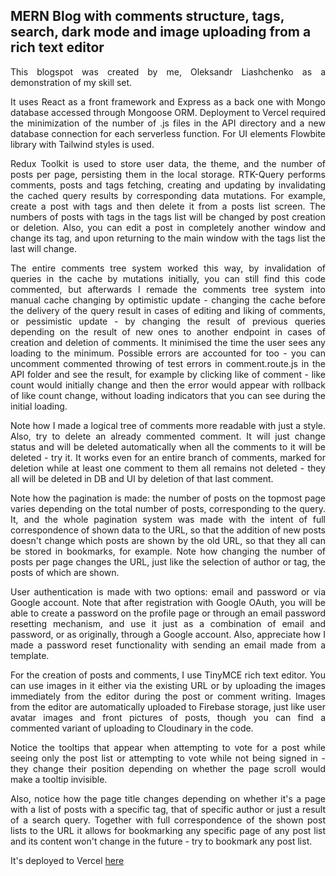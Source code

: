 ## MERN Blog with comments structure, tags, search, dark mode and image uploading from a rich text editor

<div align="justify">
            <p>
              This blogspot was created by me, Oleksandr Liashchenko as a
              demonstration of my skill set.
            </p>
            <p>
              It uses React as a front framework and Express as a back one with
              Mongo database accessed through Mongoose ORM. Deployment to Vercel
              required the minimization of the number of .js files in the API
              directory and a new database connection for each serverless
              function. For UI elements Flowbite library with Tailwind styles is
              used.
            </p>
                 <p>
              Redux Toolkit is used to store user data, the theme, and the
              number of posts per page, persisting them in the local storage.
              RTK-Query performs comments, posts and tags fetching, creating and
              updating by invalidating the cached query results by corresponding
              data mutations. For example, create a post with tags and then
              delete it from a posts list screen. The numbers of posts with tags
              in the tags list will be changed by post creation or deletion.
              Also, you can edit a post in completely another window and change
              its tag, and upon returning to the main window with the tags list
              the last will change.
            </p>
            <p>
              The entire comments tree system worked this way, by invalidation
              of queries in the cache by mutations initially, you can still find
              this code commented, but afterwards I remade the comments tree
              system into manual cache changing by optimistic update - changing
              the cache before the delivery of the query result in cases of
              editing and liking of comments, or pessimistic update - by
              changing the result of previous queries depending on the result of
              new ones to another endpoint in cases of creation and deletion of
              comments. It minimised the time the user sees any loading to the
              minimum. Possible errors are accounted for too - you can uncomment
              commented throwing of test errors in comment.route.js in the API
              folder and see the result, for example by clicking like of comment
              - like count would initially change and then the error would
              appear with rollback of like count change, without loading
              indicators that you can see during the initial loading.
            </p>
            <p>
              Note how I made a logical tree of comments more readable with just
              a style. Also, try to delete an already commented comment. It will
              just change status and will be deleted automatically when all the
              comments to it will be deleted - try it. It works even for an
              entire branch of comments, marked for deletion while at least one
              comment to them all remains not deleted - they all will be deleted
              in DB and UI by deletion of that last comment.
            </p>
            <p>
              Note how the pagination is made: the number of posts on the
              topmost page varies depending on the total number of posts,
              corresponding to the query. It, and the whole pagination system
              was made with the intent of full correspondence of shown data to
              the URL, so that the addition of new posts doesn't change which
              posts are shown by the old URL, so that they all can be stored in
              bookmarks, for example. Note how changing the number of posts per
              page changes the URL, just like the selection of author or tag,
              the posts of which are shown.
            </p>
            <p>
              User authentication is made with two options: email and password
              or via Google account. Note that after registration with Google
              OAuth, you will be able to create a password on the profile page
              or through an email password resetting mechanism, and use it just
              as a combination of email and password, or as originally, through
              a Google account. Also, appreciate how I made a password reset
              functionality with sending an email made from a template.
            </p>
            <p>
              For the creation of posts and comments, I use TinyMCE rich text
              editor. You can use images in it either via the existing URL or by
              uploading the images immediately from the editor during the post
              or comment writing. Images from the editor are automatically
              uploaded to Firebase storage, just like user avatar images and
              front pictures of posts, though you can find a commented variant
              of uploading to Cloudinary in the code.
            </p>
            <p>
              Notice the tooltips that appear when attempting to vote for a post
              while seeing only the post list or attempting to vote while not
              being signed in - they change their position depending on whether
              the page scroll would make a tooltip invisible.
            </p>
             <p>
              Also, notice how the page title changes depending on whether it's
              a page with a list of posts with a specific tag, that of
              specific author or just a result of a search query. Together with
              full correspondence of the shown post lists to the URL it allows
              for bookmarking any specific page of any post list and its content
              won't change in the future - try to bookmark any post list.
            </p>
</div>

It's deployed to Vercel [here](https://oleksandrs-mern-blog.vercel.app/)

<!--
All the rest is here only for examples

The previous version is deployed [here](https://mern-blog-2-khaki.vercel.app/)

<br />

<div align="center" style="margin: 30px;">
<a href="https://refine.dev/">
  <img alt="refine logo" src="https://refine.ams3.cdn.digitaloceanspaces.com/readme/refine-readme-banner.png">
</a>
</div>
<div align="center">
    <a href="https://refine.dev">Home Page</a> |
    <a href="https://discord.gg/refine">Discord</a> |
    <a href="https://refine.dev/examples/">Examples</a> |
    <a href="https://refine.dev/blog/">Blog</a> |
    <a href="https://refine.dev/docs/">Documentation</a>
</div>
<br />

<div align="center"><strong>Build your <a href="https://reactjs.org/">React</a>-based CRUD applications, without constraints.</strong><br>An open source, headless web application framework developed with flexibility in mind.
</div>
<br />

[![Discord](https://img.shields.io/discord/837692625737613362.svg?label=&logo=discord&logoColor=ffffff&color=7389D8&labelColor=6A7EC2)](https://discord.gg/refine)
[![Twitter Follow](https://img.shields.io/twitter/follow/refine_dev?style=social)](https://twitter.com/refine_dev)

<a href="https://www.producthunt.com/posts/refine-3?utm_source=badge-top-post-badge&utm_medium=badge&utm_souce=badge-refine&#0045;3" target="_blank"><img src="https://api.producthunt.com/widgets/embed-image/v1/top-post-badge.svg?post_id=362220&theme=light&period=daily" alt="refine - 100&#0037;&#0032;open&#0032;source&#0032;React&#0032;framework&#0032;to&#0032;build&#0032;web&#0032;apps&#0032;3x&#0032;faster | Product Hunt" style="width: 250px; height: 54px;" width="250" height="54" /></a>

# Build and Deploy a Full Stack MERN Dashboard App With CRUD, Auth, and Charts Using Refine - Client App

![app_cover](https://user-images.githubusercontent.com/18739364/218060209-b0119d40-5c9c-48d0-b96b-ec802816ab50.png)

[Refer to the server app source code](https://github.com/refinedev/refine/tree/master/examples/mern-dashboard-server)

With modern material design, a fully functional dashboard, a property management page, and a users page - both connected to our database and a profile page that connects the two, this video is the updated full-stack MERN course you’ve all been waiting for.

Alongside building this application, you'll learn how to use the most in-demand technologies today:

1. Node.js, Express.js, MongoDB, and React.js that together form the powerful MERN stack
2. Material UI: The most popular UI Component Kit nowadays
3. TypeScript: Yep, you heard that right; we’ll be using TypeScript on this project! No previous typescript knowledge is required
4. You’ll learn how to transform a Figma design into a fully functioning website
5. You’ll also learn how to optimize images and store them on the cloud using Cloudinary
6. Provide a quick and easy way for your users to log in and register using Google \*\*\*\*Auth
7. And most importantly, you’ll learn how to build React-based CRUD applications incredibly quickly using refine.

Developed by [@adrianhajdin](https://github.com/adrianhajdin) ([JavaScript Mastery](https://www.youtube.com/@javascriptmastery)).
Launch your development career with project-based coaching - [JS Mastery Pro](https://www.jsmastery.pro)

Currently, two official plugins are available:

- [@vitejs/plugin-react](https://github.com/vitejs/vite-plugin-react/blob/main/packages/plugin-react/README.md) uses [Babel](https://babeljs.io/) for Fast Refresh
- [@vitejs/plugin-react-swc](https://github.com/vitejs/vite-plugin-react-swc) uses [SWC](https://swc.rs/) for Fast Refresh

## Try this example on your local

```bash
npm create refine-app@latest -- --example mern-dashboard-client
```

-->
